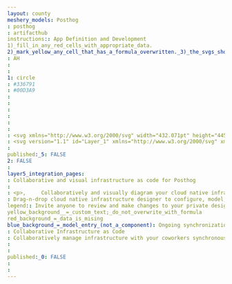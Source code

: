```yaml
---
layout: county 
meshery_models: Posthog
: posthog
: artifacthub
instructions:: App Definition and Development
1)_fill_in_any_red_cells_with_appropriate_data.
2)_mark_yellow_any_cell_that_has_a_formula_overwritten._3)_the_svgs_shouldn't_have_xml_header_they_are_added_programmatically_through_workflows: Database
: AH
: 
: 
1: circle
: #336791
: #00D3A9
: 
: 
: 
: 
: 
: 
: <svg xmlns="http://www.w3.org/2000/svg" width="432.071pt" height="445.383pt" viewBox="0 0 432.071 445.383" xml:space="preserve">, <g id="orginal" style="fill-rule:nonzero;clip-rule:nonzero;stroke:#000000;stroke-miterlimit:4;">,         </g>, <g id="Layer_x0020_3" style="fill-rule:nonzero;clip-rule:nonzero;fill:none;stroke:#FFFFFF;stroke-width:12.4651;stroke-linecap:round;stroke-linejoin:round;stroke-miterlimit:4;">, <path style="fill:#000000;stroke:#000000;stroke-width:37.3953;stroke-linecap:butt;stroke-linejoin:miter;" d="M323.205,324.227c2.833-23.601,1.984-27.062,19.563-23.239l4.463,0.392c13.517,0.615,31.199-2.174,41.587-7c22.362-10.376,35.622-27.7,13.572-23.148c-50.297,10.376-53.755-6.655-53.755-6.655c53.111-78.803,75.313-178.836,56.149-203.322    C352.514-5.534,262.036,26.049,260.522,26.869l-0.482,0.089c-9.938-2.062-21.06-3.294-33.554-3.496c-22.761-0.374-40.032,5.967-53.133,15.904c0,0-161.408-66.498-153.899,83.628c1.597,31.936,45.777,241.655,98.47,178.31    c19.259-23.163,37.871-42.748,37.871-42.748c9.242,6.14,20.307,9.272,31.912,8.147l0.897-0.765c-0.281,2.876-0.157,5.689,0.359,9.019c-13.572,15.167-9.584,17.83-36.723,23.416c-27.457,5.659-11.326,15.734-0.797,18.367c12.768,3.193,42.305,7.716,62.268-20.224    l-0.795,3.188c5.325,4.26,4.965,30.619,5.72,49.452c0.756,18.834,2.017,36.409,5.856,46.771c3.839,10.36,8.369,37.05,44.036,29.406c29.809-6.388,52.6-15.582,54.677-101.107"/>, <path style="fill:#336791;stroke:none;" d="M402.395,271.23c-50.302,10.376-53.76-6.655-53.76-6.655c53.111-78.808,75.313-178.843,56.153-203.326c-52.27-66.785-142.752-35.2-144.262-34.38l-0.486,0.087c-9.938-2.063-21.06-3.292-33.56-3.496c-22.761-0.373-40.026,5.967-53.127,15.902    c0,0-161.411-66.495-153.904,83.63c1.597,31.938,45.776,241.657,98.471,178.312c19.26-23.163,37.869-42.748,37.869-42.748c9.243,6.14,20.308,9.272,31.908,8.147l0.901-0.765c-0.28,2.876-0.152,5.689,0.361,9.019c-13.575,15.167-9.586,17.83-36.723,23.416    c-27.459,5.659-11.328,15.734-0.796,18.367c12.768,3.193,42.307,7.716,62.266-20.224l-0.796,3.188c5.319,4.26,9.054,27.711,8.428,48.969c-0.626,21.259-1.044,35.854,3.147,47.254c4.191,11.4,8.368,37.05,44.042,29.406c29.809-6.388,45.256-22.942,47.405-50.555    c1.525-19.631,4.976-16.729,5.194-34.28l2.768-8.309c3.192-26.611,0.507-35.196,18.872-31.203l4.463,0.392c13.517,0.615,31.208-2.174,41.591-7c22.358-10.376,35.618-27.7,13.573-23.148z"/>, <path d="M215.866,286.484c-1.385,49.516,0.348,99.377,5.193,111.495c4.848,12.118,15.223,35.688,50.9,28.045c29.806-6.39,40.651-18.756,45.357-46.051c3.466-20.082,10.148-75.854,11.005-87.281"/>, <path d="M173.104,38.256c0,0-161.521-66.016-154.012,84.109c1.597,31.938,45.779,241.664,98.473,178.316c19.256-23.166,36.671-41.335,36.671-41.335"/>, <path d="M260.349,26.207c-5.591,1.753,89.848-34.889,144.087,34.417c19.159,24.484-3.043,124.519-56.153,203.329"/>, <path style="stroke-linejoin:bevel;" d="M348.282,263.953c0,0,3.461,17.036,53.764,6.653c22.04-4.552,8.776,12.774-13.577,23.155c-18.345,8.514-59.474,10.696-60.146-1.069c-1.729-30.355,21.647-21.133,19.96-28.739c-1.525-6.85-11.979-13.573-18.894-30.338    c-6.037-14.633-82.796-126.849,21.287-110.183c3.813-0.789-27.146-99.002-124.553-100.599c-97.385-1.597-94.19,119.762-94.19,119.762"/>, <path d="M188.604,274.334c-13.577,15.166-9.584,17.829-36.723,23.417c-27.459,5.66-11.326,15.733-0.797,18.365c12.768,3.195,42.307,7.718,62.266-20.229c6.078-8.509-0.036-22.086-8.385-25.547c-4.034-1.671-9.428-3.765-16.361,3.994z"/>, <path d="M187.715,274.069c-1.368-8.917,2.93-19.528,7.536-31.942c6.922-18.626,22.893-37.255,10.117-96.339c-9.523-44.029-73.396-9.163-73.436-3.193c-0.039,5.968,2.889,30.26-1.067,58.548c-5.162,36.913,23.488,68.132,56.479,64.938"/>, <path style="fill:#FFFFFF;stroke-width:4.155;stroke-linecap:butt;stroke-linejoin:miter;" d="M172.517,141.7c-0.288,2.039,3.733,7.48,8.976,8.207c5.234,0.73,9.714-3.522,9.998-5.559c0.284-2.039-3.732-4.285-8.977-5.015c-5.237-0.731-9.719,0.333-9.996,2.367z"/>, <path style="fill:#FFFFFF;stroke-width:2.0775;stroke-linecap:butt;stroke-linejoin:miter;" d="M331.941,137.543c0.284,2.039-3.732,7.48-8.976,8.207c-5.238,0.73-9.718-3.522-10.005-5.559c-0.277-2.039,3.74-4.285,8.979-5.015c5.239-0.73,9.718,0.333,10.002,2.368z"/>, <path d="M350.676,123.432c0.863,15.994-3.445,26.888-3.988,43.914c-0.804,24.748,11.799,53.074-7.191,81.435"/>, <path style="stroke-width:3;" d="M0,60.232"/>, </g>, </svg>
: <svg version="1.1" id="Layer_1" xmlns="http://www.w3.org/2000/svg" xmlns:xlink="http://www.w3.org/1999/xlink" x="0px" y="0px",          viewBox="0 0 432.1 445.4" style="enable-background:new 0 0 432.1 445.4;" xml:space="preserve">, <style type="text/css">,         .st0{fill:none;stroke:#FFFFFF;stroke-width:12.4651;stroke-linecap:round;stroke-linejoin:round;},         .st1{fill:none;stroke:#FFFFFF;stroke-width:12.4651;stroke-linecap:round;stroke-linejoin:bevel;},         .st2{fill:#FFFFFF;stroke:#FFFFFF;stroke-width:4.155;},         .st3{fill:#FFFFFF;stroke:#FFFFFF;stroke-width:2.0775;},         .st4{fill:none;stroke:#FFFFFF;stroke-width:3;stroke-linecap:round;stroke-linejoin:round;}, </style>, <g id="orginal">, </g>, <g id="Layer_x0020_3">,         <path class="st0" d="M215.9,286.5c-1.4,49.5,0.3,99.4,5.2,111.5c4.8,12.1,15.2,35.7,50.9,28c29.8-6.4,40.7-18.8,45.4-46.1,                 c3.5-20.1,10.1-75.9,11-87.3"/>,         <path class="st0" d="M173.1,38.3c0,0-161.5-66-154,84.1c1.6,31.9,45.8,241.7,98.5,178.3c19.3-23.2,36.7-41.3,36.7-41.3"/>,         <path class="st0" d="M260.3,26.2c-5.6,1.8,89.8-34.9,144.1,34.4c19.2,24.5-3,124.5-56.2,203.3"/>,         <path class="st1" d="M348.3,264c0,0,3.5,17,53.8,6.7c22-4.6,8.8,12.8-13.6,23.2c-18.3,8.5-59.5,10.7-60.1-1.1,                 C326.6,262.3,350,271.6,348.3,264c-1.5-6.9-12-13.6-18.9-30.3c-6-14.6-82.8-126.8,21.3-110.2c3.8-0.8-27.1-99-124.6-100.6,                 c-97.4-1.6-94.2,119.8-94.2,119.8"/>,         <path class="st0" d="M188.6,274.3c-13.6,15.2-9.6,17.8-36.7,23.4c-27.5,5.7-11.3,15.7-0.8,18.4c12.8,3.2,42.3,7.7,62.3-20.2,                 c6.1-8.5,0-22.1-8.4-25.5C200.9,268.7,195.5,266.6,188.6,274.3L188.6,274.3z"/>,         <path class="st0" d="M187.7,274.1c-1.4-8.9,2.9-19.5,7.5-31.9c6.9-18.6,22.9-37.3,10.1-96.3c-9.5-44-73.4-9.2-73.4-3.2,                 c0,6,2.9,30.3-1.1,58.5c-5.2,36.9,23.5,68.1,56.5,64.9"/>,         <path class="st2" d="M172.5,141.7c-0.3,2,3.7,7.5,9,8.2c5.2,0.7,9.7-3.5,10-5.6c0.3-2-3.7-4.3-9-5,                 C177.3,138.6,172.8,139.7,172.5,141.7L172.5,141.7z"/>,         <path class="st3" d="M331.9,137.5c0.3,2-3.7,7.5-9,8.2c-5.2,0.7-9.7-3.5-10-5.6c-0.3-2,3.7-4.3,9-5S331.7,135.5,331.9,137.5,                 L331.9,137.5z"/>,         <path class="st0" d="M350.7,123.4c0.9,16-3.4,26.9-4,43.9c-0.8,24.7,11.8,53.1-7.2,81.4"/>,         <path class="st4" d="M0,60.2"/>, </g>, </svg>
: 
published:_5: FALSE
2: FALSE
: 
layer5_integration_pages: 
: Collaborative and visual infrastructure as code for Posthog
: 
: <p>,     Collaboratively and visually diagram your cloud native infrastructure with GitOps-style pipeline integration. Design, test, and manage configuration your Kubernetes-based, containerized applications as a visual topology., </p>, <p>,     Looking for best practice cloud native design and deployment best practices? Choose from thousands of pre-built components in MeshMap. Choose from hundreds of ready-made design patterns by importing templates from Meshery Catalog or use our low code designer, MeshMap, to create and deploy your own cloud native infrastructure designs., </p>
: Drag-n-drop cloud native infrastructure designer to configure, model, and deploy your workloads.
legend:: Invite anyone to review and make changes to your private designs.
yellow_background__=_custom_text;_do_not_overwrite_with_formula
red_background_=_data_is_mising
blue_background_=_model_entry_(not_a_component): Ongoing synchronization of Kubernetes configuration and changes across any number of clusters.
: Collaborative Infrastructure as Code
: Collaboratively manage infrastructure with your coworkers synchronously sharing the same designs.
: 
: 
published:_0: FALSE
: 
: 
---
```

